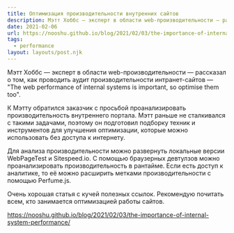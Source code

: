 ```yaml
---
title: Оптимизация производительности внутренних сайтов
description: Мэтт Хоббс — эксперт в области web-производительности — рассказал о том, как проводить аудит производительности интранет-сайтов
date: 2021-02-06
url: https://nooshu.github.io/blog/2021/02/03/the-importance-of-internal-system-performance/
tags:
  - performance
layout: layouts/post.njk
---
```

Мэтт Хоббс — эксперт в области web-производительности — рассказал о том, как проводить аудит производительности интранет-сайтов — "The web performance of internal systems is important, so optimise them too".

К Мэтту обратился заказчик с просьбой проанализировать производительность внутреннего портала. Мэтт раньше не сталкивался с такими задачами, поэтому он подготовил подборку техник и инструментов для улучшения оптимизации, которые можно использовать без доступа к интернету.

Для анализа производительности можно развернуть локальные версии WebPageTest и Sitespeed.io. С помощью браузерных девтулзов можно проанализировать производительность в рантайме. Если есть доступ к аналитике, то её можно расширить метками производительности с помощью Perfume.js.

Очень хорошая статья с кучей полезных ссылок. Рекомендую почитать всем, кто занимается оптимизацией работы сайтов.

https://nooshu.github.io/blog/2021/02/03/the-importance-of-internal-system-performance/
